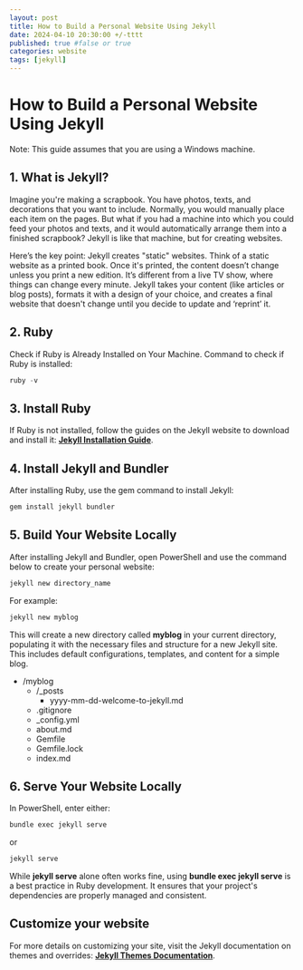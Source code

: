```yaml
---
layout: post
title: How to Build a Personal Website Using Jekyll
date: 2024-04-10 20:30:00 +/-tttt
published: true #false or true
categories: website
tags: [jekyll]
---
```

# How to Build a Personal Website Using Jekyll
Note: This guide assumes that you are using a Windows machine.

## 1. What is Jekyll?
Imagine you're making a scrapbook. You have photos, texts, and decorations that you want to include. Normally, you would manually place each item on the pages. But what if you had a machine into which you could feed your photos and texts, and it would automatically arrange them into a finished scrapbook? Jekyll is like that machine, but for creating websites.

Here’s the key point: Jekyll creates "static" websites. Think of a static website as a printed book. Once it's printed, the content doesn’t change unless you print a new edition. It’s different from a live TV show, where things can change every minute. Jekyll takes your content (like articles or blog posts), formats it with a design of your choice, and creates a final website that doesn't change until you decide to update and ‘reprint’ it.

## 2. Ruby
Check if Ruby is Already Installed on Your Machine.
Command to check if Ruby is installed:

```powershell
ruby -v
```

## 3. Install Ruby

If Ruby is not installed, follow the guides on the Jekyll website to download and install it: [**Jekyll Installation Guide**](https://jekyllrb.com/docs/installation/).

## 4. Install Jekyll and Bundler

After installing Ruby, use the gem command to install Jekyll:
```powershell
gem install jekyll bundler
```

## 5. Build Your Website Locally

After installing Jekyll and Bundler, open PowerShell and use the command below to create your personal website:
```powershell
jekyll new directory_name
```

For example:
```powershell
jekyll new myblog
```
This will create a new directory called **myblog** in your current directory, populating it with the necessary files and structure for a new Jekyll site. This includes default configurations, templates, and content for a simple blog.

- /myblog
  - /_posts
    - yyyy-mm-dd-welcome-to-jekyll.md
  - .gitignore
  - _config.yml
  - about.md
  - Gemfile
  - Gemfile.lock
  - index.md

## 6. Serve Your Website Locally

In PowerShell, enter either:
```powershell
bundle exec jekyll serve
```
or
```powershell
jekyll serve
```
While **jekyll serve** alone often works fine, using **bundle exec jekyll serve** is a best practice in Ruby development. It ensures that your project's dependencies are properly managed and consistent.

## Customize your website
For more details on customizing your site, visit the Jekyll documentation on themes and overrides: [**Jekyll Themes Documentation**](https://jekyllrb.com/docs/themes/#understanding-gem-based-themes).
